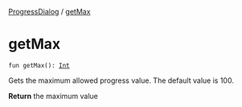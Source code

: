 [ProgressDialog](index.md) / [getMax](./get-max.md)

# getMax

`fun getMax(): `[`Int`](https://kotlinlang.org/api/latest/jvm/stdlib/kotlin/-int/index.html)

Gets the maximum allowed progress value. The default value is 100.

**Return**
the maximum value

